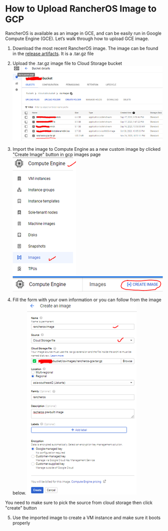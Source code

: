 # How to Upload RancherOS Image to GCP

RancherOS is available as an image in GCE, and can be easily run in Google Compute Engine (GCE). Let’s walk through how to upload GCE image.

1. Download the most recent RancherOS image. The image can be found in the [release artifacts](https://github.com/rancher/os/releases). It is a .tar.gz file

2. Upload the .tar.gz image file to Cloud Storage bucket
![rancheros-in-bucket](../files/images/rancheros/rancheros-in-bucket.PNG)

3. Import the image to Compute Engine as a new custom image by clicked "Create Image" button in gcp images page
![gce-images-page](../files/images/rancheros/gce-images-page.PNG)
![create-image-button](../files/images/rancheros/create-image-button.PNG)

4. Fill the form with your own information or you can follow from the image below.
![custom-image-properties](../files/images/rancheros/custom-image-properties.PNG)

You need to make sure to pick the source from cloud storage then click "create" button

5. Use the imported image to create a VM instance and make sure it boots properly